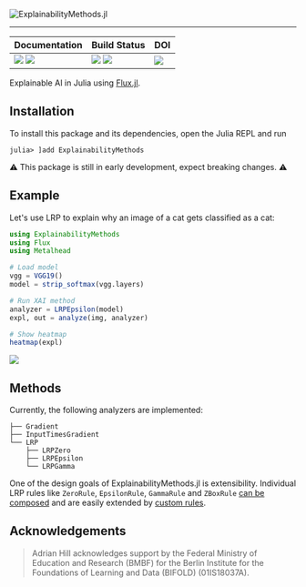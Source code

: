 ![ExplainabilityMethods.jl][banner-img]
___

| **Documentation**                                                     | **Build Status**                                      | **DOI**                 |
|:--------------------------------------------------------------------- |:----------------------------------------------------- |:----------------------- |
| [![][docs-stab-img]][docs-stab-url] [![][docs-dev-img]][docs-dev-url] | [![][ci-img]][ci-url] [![][codecov-img]][codecov-url] | [![][doi-img]][doi-url] |

Explainable AI in Julia using [Flux.jl](https://fluxml.ai).

## Installation 
To install this package and its dependencies, open the Julia REPL and run 
```julia-repl
julia> ]add ExplainabilityMethods
```

⚠️ This package is still in early development, expect breaking changes. ⚠️

## Example
Let's use LRP to explain why an image of a cat gets classified as a cat:
```julia
using ExplainabilityMethods
using Flux
using Metalhead

# Load model
vgg = VGG19()
model = strip_softmax(vgg.layers)

# Run XAI method
analyzer = LRPEpsilon(model)
expl, out = analyze(img, analyzer)

# Show heatmap
heatmap(expl)
```
![][heatmap]


## Methods
Currently, the following analyzers are implemented:

```
├── Gradient
├── InputTimesGradient
└── LRP
    ├── LRPZero
    ├── LRPEpsilon
    └── LRPGamma
```

One of the design goals of ExplainabilityMethods.jl is extensibility.
Individual LRP rules like `ZeroRule`, `EpsilonRule`, `GammaRule` and `ZBoxRule` [can be composed][docs-composites] and are easily extended by [custom rules][docs-custom-rules].

## Acknowledgements
> Adrian Hill acknowledges support by the Federal Ministry of Education and Research (BMBF) for the Berlin Institute for the Foundations of Learning and Data (BIFOLD) (01IS18037A).

[banner-img]: https://raw.githubusercontent.com/adrhill/ExplainabilityMethods.jl/gh-pages/assets/banner.png
[heatmap]: https://raw.githubusercontent.com/adrhill/ExplainabilityMethods.jl/gh-pages/assets/heatmap.png

[docs-stab-img]: https://img.shields.io/badge/docs-stable-blue.svg
[docs-stab-url]: https://adrhill.github.io/ExplainabilityMethods.jl/stable

[docs-dev-img]: https://img.shields.io/badge/docs-main-blue.svg
[docs-dev-url]: https://adrhill.github.io/ExplainabilityMethods.jl/dev

[ci-img]: https://github.com/adrhill/ExplainabilityMethods.jl/workflows/CI/badge.svg
[ci-url]: https://github.com/adrhill/ExplainabilityMethods.jl/actions

[codecov-img]: https://codecov.io/gh/adrhill/ExplainabilityMethods.jl/branch/master/graph/badge.svg
[codecov-url]: https://codecov.io/gh/adrhill/ExplainabilityMethods.jl

[docs-composites]: https://adrhill.github.io/ExplainabilityMethods.jl/dev/generated/example/#Custom-composites
[docs-custom-rules]: https://adrhill.github.io/ExplainabilityMethods.jl/dev/generated/example/#Custom-rules

[doi-img]: https://zenodo.org/badge/337430397.svg
[doi-url]: https://zenodo.org/badge/latestdoi/337430397
